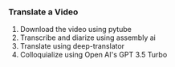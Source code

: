 ### Translate a Video
1. Download the video using pytube
2. Transcribe and diarize using assembly ai
3. Translate using deep-translator
4. Colloquialize using Open AI's GPT 3.5 Turbo